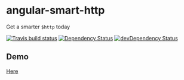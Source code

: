# angular-smart-http

Get a smarter `$http` today

[![Travis build status](http://img.shields.io/travis/theodo/angular-smart-resource.svg?style=flat)](https://travis-ci.org/theodo/angular-smart-resource)
[![Dependency Status](https://david-dm.org/theodo/angular-smart-resource.svg)](https://david-dm.org/theodo/angular-smart-resource)
[![devDependency Status](https://david-dm.org/theodo/angular-smart-resource/dev-status.svg)](https://david-dm.org/theodo/angular-smart-resource#info=devDependencies)

## Demo

[Here](http://codepen.io/wrousseau/pen/Gpbvor)
